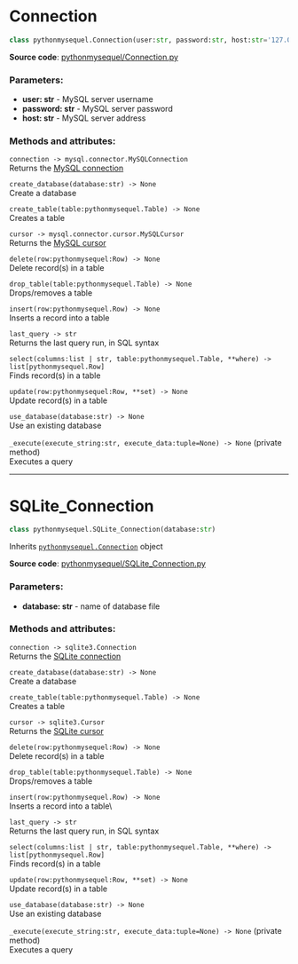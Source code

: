 # Connection

```python
class pythonmysequel.Connection(user:str, password:str, host:str='127.0.0.1')
```

**Source code**: [pythonmysequel/Connection.py](https://github.com/jasonli0616/PythonMySequel/blob/main/pythonmysequel/Connection.py)

### Parameters:
- **user: str** - MySQL server username
- **password: str** - MySQL server password
- **host: str** - MySQL server address

### Methods and attributes:
`connection -> mysql.connector.MySQLConnection`\
Returns the [MySQL connection](https://dev.mysql.com/doc/connector-python/en/connector-python-api-mysqlconnection.html)

`create_database(database:str) -> None`\
Create a database

`create_table(table:pythonmysequel.Table) -> None`\
Creates a table

`cursor -> mysql.connector.cursor.MySQLCursor`\
Returns the [MySQL cursor](https://dev.mysql.com/doc/connector-python/en/connector-python-api-mysqlcursor.html)

`delete(row:pythonmysequel:Row) -> None`\
Delete record(s) in a table

`drop_table(table:pythonmysequel.Table) -> None`\
Drops/removes a table

`insert(row:pythonmysequel.Row) -> None`\
Inserts a record into a table

`last_query -> str`\
Returns the last query run, in SQL syntax

`select(columns:list | str, table:pythonmysequel.Table, **where) -> list[pythonmysequel.Row]`\
Finds record(s) in a table

`update(row:pythonmysequel:Row, **set) -> None`\
Update record(s) in a table

`use_database(database:str) -> None`\
Use an existing database

`_execute(execute_string:str, execute_data:tuple=None) -> None` (private method)\
Executes a query

---

# SQLite_Connection

```python
class pythonmysequel.SQLite_Connection(database:str)
```
Inherits [`pythonmysequel.Connection`](api_reference/connection.md#connection) object

**Source code**: [pythonmysequel/SQLite_Connection.py](https://github.com/jasonli0616/PythonMySequel/blob/main/pythonmysequel/SQLite_Connection.py)

### Parameters:
- **database: str** - name of database file

### Methods and attributes:
`connection -> sqlite3.Connection`\
Returns the [SQLite connection](https://docs.python.org/3/library/sqlite3.html#sqlite3.Connection)

`create_database(database:str) -> None`\
Create a database

`create_table(table:pythonmysequel.Table) -> None`\
Creates a table

`cursor -> sqlite3.Cursor`\
Returns the [SQLite cursor](https://docs.python.org/3/library/sqlite3.html#sqlite3.Cursor)

`delete(row:pythonmysequel:Row) -> None`\
Delete record(s) in a table

`drop_table(table:pythonmysequel.Table) -> None`\
Drops/removes a table

`insert(row:pythonmysequel.Row) -> None`\
Inserts a record into a table\

`last_query -> str`\
Returns the last query run, in SQL syntax

`select(columns:list | str, table:pythonmysequel.Table, **where) -> list[pythonmysequel.Row]`\
Finds record(s) in a table

`update(row:pythonmysequel:Row, **set) -> None`\
Update record(s) in a table

`use_database(database:str) -> None`\
Use an existing database

`_execute(execute_string:str, execute_data:tuple=None) -> None` (private method)\
Executes a query